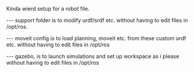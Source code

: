Kinda wierd setup for a robot file.

--- support folder is to modify urdf/srdf etc. without having to edit files in /opt/ros.

--- moveit config is to load planning, moveit etc. from these custom urdf etc. without having to edit files in /opt/ros

--- gazebo, is to launch simulations and set up workspace as i please without having to edit files in /opt/ros
